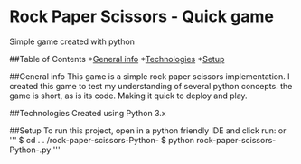 # Rock Paper Scissors - Quick game

Simple game created with python

##Table of Contents
*[General info](#general-info)
*[Technologies](#technologies)
*[Setup](#Setup)

##General info
This game is a simple rock paper scissors implementation.
I created this game to test my understanding of several python concepts.
the game is short, as is its code. Making it quick to deploy and play.

##Technologies
Created using Python 3.x

##Setup
To run this project, open in a python friendly IDE and click run:
or
'''
$ cd . . /rock-paper-scissors-Python-
$ python rock-paper-scissors-Python-.py
'''
